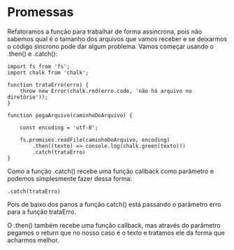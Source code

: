# Promessas

Refatoramos a função para trabalhar de forma assincrona, pois não sabemos qual é o tamanho dos arquivos que vamos receber e se deixarmos o código sincrono pode dar algum problema. Vamos começar usando o .then() e .catch():

    import fs from 'fs';
    import chalk from 'chalk';

    function trataErro(erro) {
        throw new Error(chalk.red(erro.code, 'não há arquivo no diretório'));
    }

    function pegaArquivo(caminhoDoArquivo) {

        const encoding = 'utf-8';

        fs.promises.readFile(caminhoDoArquivo, encoding)
            .then((texto) => console.log(chalk.green(texto)))
            .catch(trataErro)
    }

Como a função .catch() recebe uma função callback como parâmetro e podemos simplesmente fazer dessa forma:

    .catch(trataErro)

Pois de baixo dos panos a função catch() está passando o parâmetro erro para a função trataErro.

O .then() também recebe uma função callback, mas através do parâmetro pegamos o return que no nosso caso é o texto e tratamos ele da forma que acharmos melhor.
